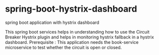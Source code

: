 # spring-boot-hystrix-dashboard
spring boot application with hystrix dashboard

This spring boot services helps in understanding how to use the Circuit Breaker Hystrix plugin and helps in monitoring hystrix fallback in a hystrix dashboard.
Prerequisite : This application needs the book-service microservice to test whether the circuit is open or closed.
